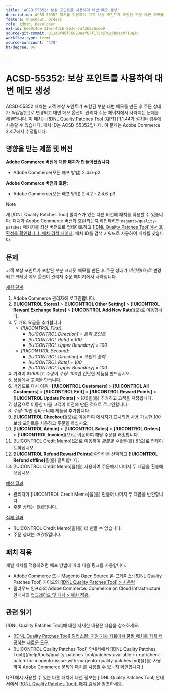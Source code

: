 ```yaml
---
title: 'ACSD-55352: 보상 포인트를 사용하여 대변 메모 생성'
description: ACSD-55352 패치를 적용하여 고객 보상 포인트가 포함된 부분 대변 메모를 만든 후 주문 상태가 *마감됨*으로 변경되고 관리자 주문 페이지에서 대변 메모 옵션이 사라지는 Adobe Commerce 문제를 해결합니다.
feature: Checkout, Orders
role: Admin, Developer
exl-id: bee0c4be-11ec-4dcb-9b3c-7af26676cee9
source-git-commit: 011a6f46f76029eaf67f172b576e58dac9710a3d
workflow-type: tm+mt
source-wordcount: '479'
ht-degree: 0%

---
```


# ACSD-55352: 보상 포인트를 사용하여 대변 메모 생성

ACSD-55352 패치는 고객 보상 포인트가 포함된 부분 대변 메모를 만든 후 주문 상태가 *마감됨*(으)로 변경되고 대변 메모 옵션이 관리자 주문 페이지에서 사라지는 문제를 해결합니다. 이 패치는 [[!DNL Quality Patches Tool (QPT)]](https://experienceleague.adobe.com/en/docs/commerce-operations/tools/quality-patches-tool/quality-patches-tool-to-self-serve-quality-patches) 1.1.44가 설치된 경우에 사용할 수 있습니다. 패치 ID는 ACSD-55352입니다. 이 문제는 Adobe Commerce 2.4.7에서 수정됩니다.

## 영향을 받는 제품 및 버전

**Adobe Commerce 버전에 대한 패치가 만들어졌습니다.**

* Adobe Commerce(모든 배포 방법) 2.4.6-p2

**Adobe Commerce 버전과 호환:**

* Adobe Commerce(모든 배포 방법) 2.4.2 - 2.4.6-p3

>[!NOTE]
>
>새 [!DNL Quality Patches Tool] 릴리스가 있는 다른 버전에 패치를 적용할 수 있습니다. 패치가 Adobe Commerce 버전과 호환되는지 확인하려면 `magento/quality-patches` 패키지를 최신 버전으로 업데이트하고 [[!DNL Quality Patches Tool]에서 호환성을 확인합니다. 패치 검색 페이지](https://experienceleague.adobe.com/tools/commerce-quality-patches/index.html). 패치 ID를 검색 키워드로 사용하여 패치를 찾습니다.

## 문제

고객 보상 포인트가 포함된 부분 크레딧 메모를 만든 후 주문 상태가 *마감됨*(으)로 변경되고 크레딧 메모 옵션이 관리자 주문 페이지에서 사라집니다.

<u>재현 단계</u>:

1. Adobe Commerce 관리자에 로그인합니다.
2. **[!UICONTROL Stores]** > **[!UICONTROL Other Setting]** > **[!UICONTROL Reward Exchange Rates]** > **[!UICONTROL Add New Rate]**(으)로 이동합니다.
3. 두 개의 요금을 추가합니다.
   * *[!UICONTROL First]*:
      * *[!UICONTROL Direction]* = *통화 포인트*
      * *[!UICONTROL Rate]* = *100*
      * *[!UICONTROL Upper Boundary]* = *100*
   * *[!UICONTROL Second]*:
      * *[!UICONTROL Direction]* = *포인트 통화*
      * *[!UICONTROL Rate]* = *100*
      * *[!UICONTROL Upper Boundary]* = *100*
4. 가격이 *$100*&#x200B;이고 수량이 *수량*: *100*&#x200B;인 간단한 제품을 만드십시오.
5. 상점에서 고객을 만듭니다.
6. 백엔드로 다시 이동 : **[!UICONTROL Customers]** > **[!UICONTROL All Customers]** > **[!UICONTROL Edit]** > **[!UICONTROL Reward Points]** > **[!UICONTROL Update Points]** > *100*&#x200B;을(를) 추가하고 고객을 저장합니다.
7. 상점으로 이동한 다음 고객이 이전에 만든 것으로 로그인합니다.
8. *수량*: *10*&#x200B;인 장바구니에 제품을 추가합니다.
9. **[!UICONTROL Checkout]**(으)로 이동하여 메시지가 표시되면 사용 가능한 *100* 보상 포인트를 사용하고 주문을 하십시오.
10. **[!UICONTROL Admin]** > **[!UICONTROL Sales]** > **[!UICONTROL Orders]** > **[!UICONTROL Invoice]**(으)로 이동하여 해당 주문을 배송합니다.
11. [!UICONTROL Credit Memo]&#x200B;(으)로 이동하여 *환불할 수량*&#x200B;을(를) *8*(으)로 업데이트하십시오.
12. **[!UICONTROL Refund Reward Points]** 확인란을 선택하고 **[!UICONTROL Refund offline]**&#x200B;을(를) 클릭합니다.
13. [!UICONTROL Credit Memo]을(를) 사용하여 주문에서 나머지 두 제품을 환불해 보십시오.

<u>예상 결과</u>:

* 관리자가 [!UICONTROL Credit Memo]을(를) 만들어 나머지 두 제품을 반환합니다.
* 주문 상태는 *완료*&#x200B;입니다.

<u>실제 결과</u>:

* [!UICONTROL Credit Memo]을(를) 더 만들 수 없습니다.
* 주문 상태는 *마감됨*&#x200B;입니다.

## 패치 적용

개별 패치를 적용하려면 배포 방법에 따라 다음 링크를 사용합니다.

* Adobe Commerce 또는 Magento Open Source 온-프레미스: [!DNL Quality Patches Tool] 가이드의 [[!DNL Quality Patches Tool] > 사용량](/help/tools/quality-patches-tool/usage.md)
* 클라우드 인프라의 Adobe Commerce: Commerce on Cloud Infrastructure 안내서의 [업그레이드 및 패치 > 패치 적용](https://experienceleague.adobe.com/docs/commerce-cloud-service/user-guide/develop/upgrade/apply-patches.html).

## 관련 읽기

[!DNL Quality Patches Tool]에 대한 자세한 내용은 다음을 참조하세요.

* [[!DNL Quality Patches Tool] 릴리스됨: 지원 기술 자료에서 품질 패치를 자체 제공하는 새로운 도구](https://experienceleague.adobe.com/en/docs/commerce-operations/tools/quality-patches-tool/quality-patches-tool-to-self-serve-quality-patches).
* [!UICONTROL Quality Patches Tool] 안내서에서  [!DNL Quality Patches Tool]](/help/tools/quality-patches-tool/patches-available-in-qpt/check-patch-for-magento-issue-with-magento-quality-patches.md)을(를) 사용하여 Adobe Commerce 문제에 패치를 사용할 수 있는지 확인합니다.[


QPT에서 사용할 수 있는 다른 패치에 대한 정보는 [!DNL Quality Patches Tool] 안내서에서 [[!DNL Quality Patches Tool]: 패치 검색](https://experienceleague.adobe.com/tools/commerce-quality-patches/index.html)을 참조하세요.
